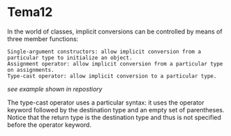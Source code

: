 # Tema12
In the world of classes, implicit conversions can be controlled by means of three member functions:

    Single-argument constructors: allow implicit conversion from a particular type to initialize an object.
    Assignment operator: allow implicit conversion from a particular type on assignments.
    Type-cast operator: allow implicit conversion to a particular type.


*see example shown in repostiory*

The type-cast operator uses a particular syntax: it uses the operator keyword followed by the destination type and an empty set of parentheses. Notice that the return type is the destination type and thus is not specified before the operator keyword.
